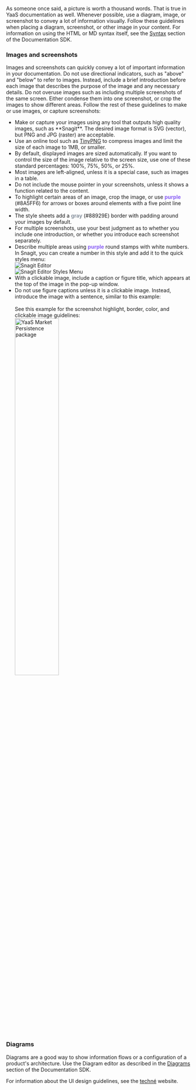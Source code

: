 As someone once said, a picture is worth a thousand words. That is true in YaaS documentation as well. Whenever possible, use a diagram, image, or screenshot to convey a lot of information visually. Follow these guidelines when placing a diagram, screenshot, or other image in your content. For information on using the HTML or MD syntax itself, see the <a href="/tools/documentationsdk/index.html#About">Syntax</a> section of the Documentation SDK.

### Images and screenshots
Images and screenshots can quickly convey a lot of important information in your documentation. Do not use directional indicators, such as "above" and "below" to refer to images. Instead, include a brief introduction before each image that describes the purpose of the image and any necessary details. Do not overuse images such as including multiple screenshots of the same screen. Either condense them into one screenshot, or crop the images to show different areas. Follow the rest of these guidelines to make or use images, or capture screenshots:
 <ul>
   <li>Make or capture your images using any tool that outputs high quality images, such as **Snagit**. The desired image format is SVG (vector), but PNG and JPG (raster) are acceptable.</li>
   <li>Use an online tool such as <a href="https://tinypng.com/">TinyPNG</a> to compress images and limit the size of each image to 1MB, or smaller.
   <li>By default, displayed images are sized automatically. If you want to control the size of the image relative to the screen size, use one of these standard percentages: 100%, 75%, 50%, or 25%.</li>
   <li>Most images are left-aligned, unless it is a special case, such as images in a table.</li>
   <li>Do not include the mouse pointer in your screenshots, unless it shows a function related to the content.</li>
   <li>To highlight certain areas of an image, crop the image, or use <strong><font color="#8A5FF6">purple</font></strong> (#8A5FF6) for arrows or boxes around elements with a five point line width.</li>
   <li>The style sheets add a <strong><font color="#88929E">gray</font></strong> (#88929E) border with padding around your images by default.</li>
   <li>For multiple screenshots, use your best judgment as to whether you include one introduction, or whether you introduce each screenshot separately.</li>
   <li>Describe multiple areas using <strong><font color="#8A5FF6">purple</font></strong> round stamps with white numbers. In Snagit, you can create a number in this style and add it to the quick styles menu:
<div class="row">
    <div class="col-sm-4">
    <img src="img/snagit_win.png" class="img-click-modal" alt="Snagit Editor"></div>
    <div class="col-sm-3">
    <img src="img/snagit_mac.png" class="img-click-modal" alt="Snagit Editor Styles Menu"></div>
  </div>
   </li>
   <li>With a clickable image, include a caption or figure title, which appears at the top of the image in the pop-up window.</li>
   <li>Do not use figure captions unless it is a clickable image. Instead, introduce the image with a sentence, similar to this example:<br/><br/>
   See this example for the screenshot highlight, border, color, and clickable image guidelines:
   <br>
     <img style="width:50%" src="img/images_example.png" class="img-click-modal" alt="YaaS Market Persistence package"></li>
 </ul>

 ### Diagrams
 Diagrams are a good way to show information flows or a configuration of a product's architecture. Use the Diagram editor as described in the <a href="/tools/documentationsdk/index.html#Diagrams">Diagrams</a> section of the Documentation SDK.

For information about the UI design guidelines, see the <a href="https://techne.yaas.io/index.html">techné</a> website.
